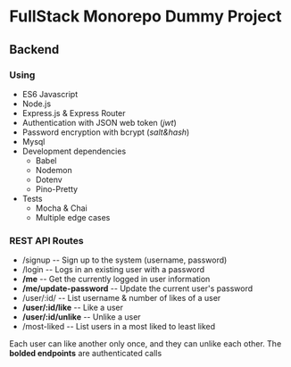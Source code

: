 # FullStack Monorepo Dummy Project
## Backend

### Using
* ES6 Javascript
* Node.js
* Express.js & Express Router
* Authentication with JSON web token (*jwt*)
* Password encryption with bcrypt (*salt&hash*)
* Mysql
* Development dependencies
  * Babel
  * Nodemon
  * Dotenv
  * Pino-Pretty
* Tests
  * Mocha & Chai
  * Multiple edge cases

### REST API Routes
* /signup -- Sign up to the system (username, password)
* /login -- Logs in an existing user with a password
* **/me** -- Get the currently logged in user information
* **/me/update-password** -- Update the current user's password
* /user/:id/ -- List username & number of likes of a user
* **/user/:id/like** -- Like a user
* **/user/:id/unlike** -- Unlike a user
* /most-liked -- List users in a most liked to least liked

Each user can like another only once, and they can unlike each other. The **bolded endpoints** are authenticated calls
